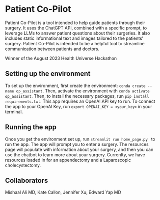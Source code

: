 # Patient Co-Pilot
Patient Co-Pilot is a tool intended to help guide patients through their surgery. It uses the ChatGPT API, combined with a specific prompt, to leverage LLMs to answer patient questions about their surgeries. It also includes static informational text and images tailored to the patients' surgery. Patient Co-Pilot is intended to be a helpful tool to streamline communication between patients and doctors. 

Winner of the August 2023 Health Universe Hackathon

## Setting up the environment
To set up the environment, first create the environment: `conda create --name op_assistant`.
Then, activate the environment with `conda activate op_assistant`.
Then, to install the necessary packages, run `pip install requirements.txt`.
This app requires an OpenAI API key to run. To connect the app to your OpenAI Key, run `export OPENAI_KEY = <your_key>` in your terminal.

## Running the app
Once you get the environment set up, run `streamlit run home_page.py ` to run the app. The app will prompt you to enter a surgery. The resources page will populate with information about your surgery, and then you can use the chatbot to learn more about your surgery. Currenlty, we have resources loaded in for an appendectomy and a Laparoscopic cholecystectomy.

## Collaborators
Mishaal Ali MD, Kate Callon, Jennifer Xu, Edward Yap MD
